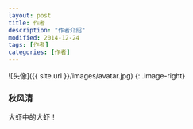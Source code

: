 ```yaml
---
layout: post
title: 作者
description: "作者介绍"
modified: 2014-12-24
tags: [作者]
categories: [作者]
---
```



![头像]({{ site.url }}/images/avatar.jpg)
{: .image-right}

###  秋风清



大虾中的大虾！





